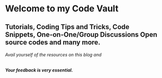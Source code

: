 # Welcome to my Code Vault
## Tutorials, Coding Tips and Tricks, Code Snippets, One-on-One/Group Discussions Open source codes and many more.
###### Avail yourself of the resources on this blog and
**_Your feedback is very essential._**
